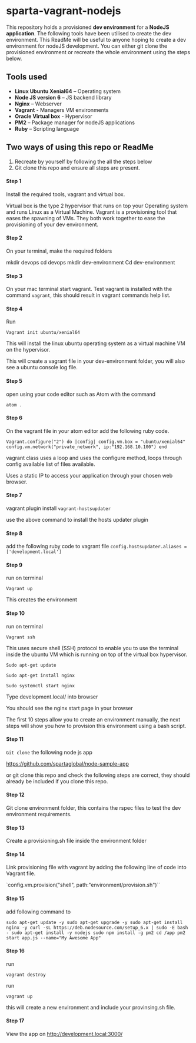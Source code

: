 # sparta-vagrant-nodejs

This repository holds a provisioned __dev environment__ for a __NodeJS application__. The following tools have been utilised to create the dev environment. This ReadMe will be useful to anyone hoping to create a dev environment for nodeJS development. You can either git clone the provisioned environment or recreate the whole environment using the steps below.

## Tools used
- __Linux Ubuntu Xenial64__ – Operating system
- __Node JS version 6__ – JS backend library
- __Nginx__ – Webserver
- __Vagrant__ - Managers VM environments
- __Oracle Virtual box__ - Hypervisor
- __PM2__ – Package manager for nodeJS applications
- __Ruby__ – Scripting language

## Two ways of using this repo or ReadMe
1)	Recreate by yourself by following the all the steps below
2)	Git clone this repo and ensure all steps are present.

#### Step 1
Install the required tools, vagrant and virtual box.

Virtual box is the type 2 hypervisor that runs on top your Operating system and runs Linux as a Virtual Machine. Vagrant is a provisioning tool that eases the spawning of VMs. They both work together to ease the provisioning of your dev environment.

#### Step 2
On your terminal, make the required folders

mkdir devops
cd devops
mkdir dev-environment
Cd dev-environment

#### Step 3
On your mac terminal start vagrant. Test vagrant is installed with the command `vagrant`, this should result in vagrant commands help list.

#### Step 4
Run

`Vagrant init ubuntu/xenial64`

This will install the linux ubuntu operating system as a virtual machine VM on the hypervisor.

This will create a vagrant file in your dev-environment folder, you will also see a ubuntu console log file.


#### Step 5
open using your code editor such as Atom with the command

`atom .`

#### Step 6

On the vagrant file in your atom editor add the following ruby code.

`Vagrant.configure("2") do |config|
  config.vm.box = "ubuntu/xenial64"
  config.vm.network("private_network", ip:"192.168.10.100")
end`

vagrant class uses a loop and uses the configure method, loops through config available list of files available.

Uses a static IP to access your application through your chosen web browser.

#### Step 7
vagrant plugin install `vagrant-hostsupdater`   

use the above command to install the hosts updater plugin

#### Step 8
add the following ruby code to vagrant file
`config.hostsupdater.aliases = ['development.local']`


#### Step 9
run on terminal

`Vagrant up`

This creates the environment

#### Step 10  
run on terminal

`Vagrant ssh`

This uses secure shell (SSH) protocol to enable you to use the terminal inside the ubuntu VM which is running on top of the virtual box hypervisor.

`Sudo apt-get update`

`Sudo apt-get install nginx`

`Sudo systemctl start nginx`

Type development.local/  into browser

You should see the nginx start page in your browser

The first 10 steps allow you to create an environment manually, the next steps will show you how to provision this environment using a bash script.

#### Step 11

`Git clone` the following node js app

https://github.com/spartaglobal/node-sample-app

or git clone this repo and check the following steps are correct, they should already be included if you clone this repo.

#### Step 12

Git clone environment folder, this contains the rspec files to test the dev environment requirements.

#### Step 13

Create a provisioning.sh file inside the environment folder

#### Step 14

Link provisioning file with vagrant by adding the following line of code into Vagrant file.

  `config.vm.provision("shell", path:"environment/provision.sh")``

#### Step 15

add following command to

`sudo apt-get update -y
sudo apt-get upgrade -y
sudo apt-get install nginx -y
curl -sL https://deb.nodesource.com/setup_6.x | sudo -E bash -
sudo apt-get install -y nodejs
sudo npm install -g pm2
cd /app
pm2 start app.js --name="My Awesome App"`


#### Step 16

run

`vagrant destroy`

run

`vagrant up`

this will create a new environment and include your provinsing.sh file.

#### Step 17

View the app on http://development.local:3000/
